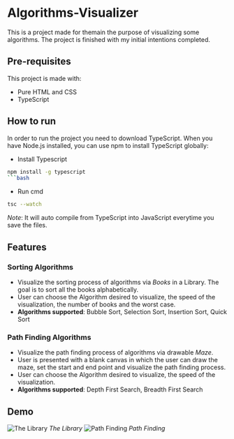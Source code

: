 # Algorithms-Visualizer
This is a project made for themain the purpose of visualizing some algorithms. The project is finished with my initial intentions completed.

## Pre-requisites
This project is made with:
+ Pure HTML and CSS
+ TypeScript

## How to run
In order to run the project you need to
download TypeScript. When you have Node.js installed, you can use npm to install TypeScript globally:
+ Install Typescript
```bash
npm install -g typescript 
```bash
```
+ Run cmd
```bash 
tsc --watch
``` 
*Note*: It will auto compile from TypeScript into JavaScript everytime you save the files.



## Features
### Sorting Algorithms
+ Visualize the sorting process of algorithms via *Books* in a Library. The goal is to sort all the books alphabetically.
+ User can choose the Algorithm desired to visualize, the speed of the visualization, the number of books and the worst case.
+ **Algorithms supported**: Bubble Sort, Selection Sort, Insertion Sort, Quick Sort
### Path Finding Algorithms
+ Visualize the path finding process of algorithms via drawable *Maze*.
+ User is presented with a blank canvas in which the user can draw the maze, set the start and end point and visualize the path finding process.
+ User can choose the Algorithm desired to visualize, the speed of the visualization.
+ **Algorithms supported**: Depth First Search, Breadth First Search

## Demo
![The Library](https://imgur.com/C3tMUqv.png)
*The Library*
![Path Finding](https://imgur.com/m0nlZtu.png)
*Path Finding*

